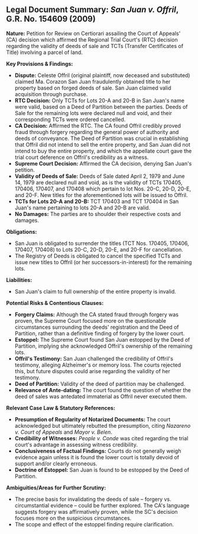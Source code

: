 ## Legal Document Summary: *San Juan v. Offril*, G.R. No. 154609 (2009)

**Nature:** Petition for Review on Certiorari assailing the Court of Appeals' (CA) decision which affirmed the Regional Trial Court's (RTC) decision regarding the validity of deeds of sale and TCTs (Transfer Certificates of Title) involving a parcel of land.

**Key Provisions & Findings:**

*   **Dispute:** Celeste Offril (original plaintiff, now deceased and substituted) claimed Ma. Corazon San Juan fraudulently obtained title to her property based on forged deeds of sale. San Juan claimed valid acquisition through purchase.
*   **RTC Decision:** Only TCTs for Lots 20-A and 20-B in San Juan's name were valid, based on a Deed of Partition between the parties. Deeds of Sale for the remaining lots were declared null and void, and their corresponding TCTs were ordered cancelled.
*   **CA Decision:** Affirmed the RTC. The CA found Offril credibly proved fraud through forgery regarding the general power of authority and deeds of conveyance. The Deed of Partition was crucial in establishing that Offril did not intend to sell the entire property, and San Juan did not intend to buy the entire property, and which the appellate court gave the trial court deference on Offril's credibility as a witness.
*   **Supreme Court Decision:** Affirmed the CA decision, denying San Juan's petition.
*   **Validity of Deeds of Sale:** Deeds of Sale dated April 2, 1979 and June 14, 1979 are declared null and void, as is the validity of TCTs 170405, 170406, 170407, and 170408 which pertain to lot Nos. 20-C, 20-D, 20-E, and 20-F. New titles for the aforementioned lots will be issued to Offril.
*   **TCTs for Lots 20-A and 20-B:** TCT 170403 and TCT 170404 in San Juan's name pertaining to lots 20-A and 20-B are valid.
*   **No Damages:** The parties are to shoulder their respective costs and damages.

**Obligations:**

*   San Juan is obligated to surrender the titles (TCT Nos. 170405, 170406, 170407, 170408) to Lots 20-C, 20-D, 20-E, and 20-F for cancellation.
*   The Registry of Deeds is obligated to cancel the specified TCTs and issue new titles to Offril (or her successors-in-interest) for the remaining lots.

**Liabilities:**

*   San Juan's claim to full ownership of the entire property is invalid.

**Potential Risks & Contentious Clauses:**

*   **Forgery Claims:** Although the CA stated fraud through forgery was proven, the Supreme Court focused more on the questionable circumstances surrounding the deeds' registration and the Deed of Partition, rather than a definitive finding of forgery by the lower court.
*   **Estoppel:** The Supreme Court found San Juan estopped by the Deed of Partition, implying she acknowledged Offril's ownership of the remaining lots.
*   **Offril's Testimony:** San Juan challenged the credibility of Offril's testimony, alleging Alzheimer's or memory loss. The courts rejected this, but future disputes could arise regarding the validity of her testimony.
*   **Deed of Partition:** Validity of the deed of partition may be challenged.
*   **Relevance of Ante-dating:** The court found the question of whether the deed of sales was antedated immaterial as Offril never executed them.

**Relevant Case Law & Statutory References:**

*   **Presumption of Regularity of Notarized Documents:** The court acknowledged but ultimately rebutted the presumption, citing *Nazareno v. Court of Appeals* and *Mayor v. Belen*.
*   **Credibility of Witnesses:** *People v. Conde* was cited regarding the trial court's advantage in assessing witness credibility.
*   **Conclusiveness of Factual Findings:** Courts do not generally weigh evidence again unless it is found the lower court is totally devoid of support and/or clearly erroneous.
*   **Doctrine of Estoppel:** San Juan is found to be estopped by the Deed of Partition.

**Ambiguities/Areas for Further Scrutiny:**

*   The precise basis for invalidating the deeds of sale – forgery vs. circumstantial evidence – could be further explored. The CA's language suggests forgery was affirmatively proven, while the SC's decision focuses more on the suspicious circumstances.
*   The scope and effect of the estoppel finding require clarification.

